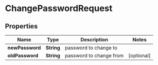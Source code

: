 

# ChangePasswordRequest


## Properties

| Name | Type | Description | Notes |
|------------ | ------------- | ------------- | -------------|
|**newPassword** | **String** | password to change to |  |
|**oldPassword** | **String** | password to change from |  [optional] |



